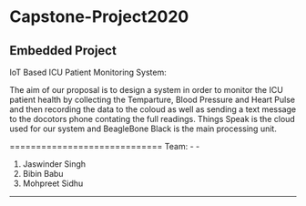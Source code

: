 # Capstone-Project2020

Embedded Project 
--------------------------------------------------------------------------------------------------------------------
IoT Based ICU Patient Monitoring System:

The aim of our proposal is to design a system in order to monitor the ICU patient health by collecting the Temparture, Blood Pressure and Heart Pulse and then recording the data to the coloud as well as sending a text message to the docotors phone contating the full readings.
Things Speak is the cloud used for our system and BeagleBone Black is the main processing unit.



=============================
Team: - -
1. Jaswinder Singh
2. Bibin Babu
3. Mohpreet Sidhu
-----------------------------
